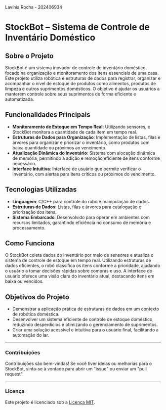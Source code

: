 Lavínia Rocha - 202406934

# StockBot – Sistema de Controle de Inventário Doméstico

## Sobre o Projeto
StockBot é um sistema inovador de controle de inventário doméstico, focado na organização e monitoramento dos itens essenciais de uma casa. Este projeto utiliza robótica e estruturas de dados para registrar, organizar e acompanhar o nível de estoque de produtos como alimentos, produtos de limpeza e outros suprimentos domésticos. O objetivo é ajudar os usuários a manterem controle sobre seus suprimentos de forma eficiente e automatizada.

## Funcionalidades Principais
- **Monitoramento de Estoque em Tempo Real**: Utilizando sensores, o StockBot monitora a quantidade de cada item em tempo real.
- **Estruturas de Dados para Organização**: Implementação de listas, filas e árvores para organizar e priorizar o inventário, como produtos com baixa quantidade ou próximos ao vencimento.
- **Atualização Dinâmica do Inventário**: Sistema com alocação dinâmica de memória, permitindo a adição e remoção eficiente de itens conforme necessário.
- **Interface Intuitiva**: Interface de usuário que permite verificar o inventário, com alertas para itens críticos ou próximos do vencimento.

## Tecnologias Utilizadas
- **Linguagem**: C/C++ para controle do robô e manipulação de dados.
- **Estruturas de Dados**: Listas, filas e árvores para catalogação e priorização dos itens.
- **Sistema Embarcado**: Desenvolvido para operar em ambientes com recursos limitados, garantindo eficiência no consumo de memória e processamento.

## Como Funciona
O StockBot coleta dados do inventário por meio de sensores e atualiza o sistema de controle de estoque em tempo real. Utilizando estruturas de dados eficientes, o robô classifica os itens conforme a prioridade, ajudando o usuário a tomar decisões rápidas sobre compras e uso. A interface do usuário oferece uma visão clara do inventário atual, destacando itens em baixa ou vencidos.

## Objetivos do Projeto
- Demonstrar a aplicação prática de estruturas de dados em um contexto de robótica doméstica.
- Desenvolver um sistema eficiente de controle de estoque doméstico, reduzindo desperdícios e otimizando o gerenciamento de suprimentos.
- Criar uma solução acessível e intuitiva para o usuário final, facilitando a automação do lar.

---

### Contribuições
Contribuições são bem-vindas! Se você tiver ideias ou melhorias para o StockBot, sinta-se à vontade para abrir um "issue" ou enviar um "pull request".

---

### Licença
Este projeto é licenciado sob a [Licença MIT](LICENSE).
